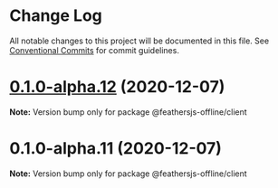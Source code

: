 # Change Log

All notable changes to this project will be documented in this file.
See [Conventional Commits](https://conventionalcommits.org) for commit guidelines.

# [0.1.0-alpha.12](http://github.com/feathersjs-offline/owndata-ownnet/packages/client/compare/v0.1.0-alpha.11...v0.1.0-alpha.12) (2020-12-07)

**Note:** Version bump only for package @feathersjs-offline/client





# 0.1.0-alpha.11 (2020-12-07)

**Note:** Version bump only for package @feathersjs-offline/client
